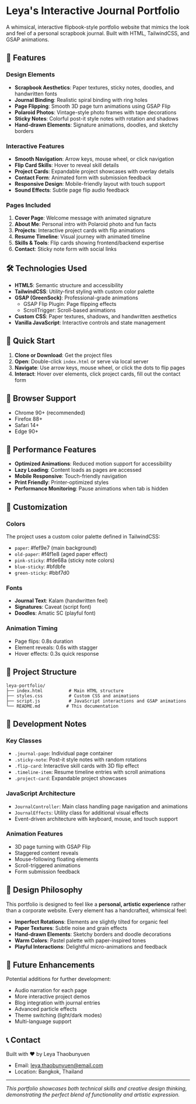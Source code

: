 # Leya's Interactive Journal Portfolio

A whimsical, interactive flipbook-style portfolio website that mimics the look and feel of a personal scrapbook journal. Built with HTML, TailwindCSS, and GSAP animations.

## 🎨 Features

### Design Elements
- **Scrapbook Aesthetics**: Paper textures, sticky notes, doodles, and handwritten fonts
- **Journal Binding**: Realistic spiral binding with ring holes
- **Page Flipping**: Smooth 3D page turn animations using GSAP Flip
- **Polaroid Photos**: Vintage-style photo frames with tape decorations
- **Sticky Notes**: Colorful post-it style notes with rotation and shadows
- **Hand-drawn Elements**: Signature animations, doodles, and sketchy borders

### Interactive Features
- **Smooth Navigation**: Arrow keys, mouse wheel, or click navigation
- **Flip Card Skills**: Hover to reveal skill details
- **Project Cards**: Expandable project showcases with overlay details
- **Contact Form**: Animated form with submission feedback
- **Responsive Design**: Mobile-friendly layout with touch support
- **Sound Effects**: Subtle page flip audio feedback

### Pages Included
1. **Cover Page**: Welcome message with animated signature
2. **About Me**: Personal intro with Polaroid photo and fun facts
3. **Projects**: Interactive project cards with flip animations
4. **Resume Timeline**: Visual journey with animated timeline
5. **Skills & Tools**: Flip cards showing frontend/backend expertise
6. **Contact**: Sticky note form with social links

## 🛠️ Technologies Used

- **HTML5**: Semantic structure and accessibility
- **TailwindCSS**: Utility-first styling with custom color palette
- **GSAP (GreenSock)**: Professional-grade animations
  - GSAP Flip Plugin: Page flipping effects
  - ScrollTrigger: Scroll-based animations
- **Custom CSS**: Paper textures, shadows, and handwritten aesthetics
- **Vanilla JavaScript**: Interactive controls and state management

## 🚀 Quick Start

1. **Clone or Download**: Get the project files
2. **Open**: Double-click `index.html` or serve via local server
3. **Navigate**: Use arrow keys, mouse wheel, or click the dots to flip pages
4. **Interact**: Hover over elements, click project cards, fill out the contact form

## 📱 Browser Support

- Chrome 90+ (recommended)
- Firefox 88+
- Safari 14+
- Edge 90+

## 🎯 Performance Features

- **Optimized Animations**: Reduced motion support for accessibility
- **Lazy Loading**: Content loads as pages are accessed
- **Mobile Responsive**: Touch-friendly navigation
- **Print Friendly**: Printer-optimized styles
- **Performance Monitoring**: Pause animations when tab is hidden

## 🎨 Customization

### Colors
The project uses a custom color palette defined in TailwindCSS:
- `paper`: #fef9e7 (main background)
- `old-paper`: #f4f1e8 (aged paper effect)
- `pink-sticky`: #fde68a (sticky note colors)
- `blue-sticky`: #bfdbfe
- `green-sticky`: #bbf7d0

### Fonts
- **Journal Text**: Kalam (handwritten feel)
- **Signatures**: Caveat (script font)
- **Doodles**: Amatic SC (playful font)

### Animation Timing
- Page flips: 0.8s duration
- Element reveals: 0.6s with stagger
- Hover effects: 0.3s quick response

## 📐 Project Structure

```
leya-portfolio/
├── index.html          # Main HTML structure
├── styles.css          # Custom CSS and animations
├── script.js           # JavaScript interactions and GSAP animations
└── README.md          # This documentation
```

## 🔧 Development Notes

### Key Classes
- `.journal-page`: Individual page container
- `.sticky-note`: Post-it style notes with random rotations
- `.flip-card`: Interactive skill cards with 3D flip effect
- `.timeline-item`: Resume timeline entries with scroll animations
- `.project-card`: Expandable project showcases

### JavaScript Architecture
- `JournalController`: Main class handling page navigation and animations
- `JournalEffects`: Utility class for additional visual effects
- Event-driven architecture with keyboard, mouse, and touch support

### Animation Features
- 3D page turning with GSAP Flip
- Staggered content reveals
- Mouse-following floating elements
- Scroll-triggered animations
- Form submission feedback

## 🎨 Design Philosophy

This portfolio is designed to feel like a **personal, artistic experience** rather than a corporate website. Every element has a handcrafted, whimsical feel:

- **Imperfect Rotations**: Elements are slightly tilted for organic feel
- **Paper Textures**: Subtle noise and grain effects
- **Hand-drawn Elements**: Sketchy borders and doodle decorations
- **Warm Colors**: Pastel palette with paper-inspired tones
- **Playful Interactions**: Delightful micro-animations and feedback

## 🌟 Future Enhancements

Potential additions for further development:
- Audio narration for each page
- More interactive project demos
- Blog integration with journal entries
- Advanced particle effects
- Theme switching (light/dark modes)
- Multi-language support

## 📞 Contact

Built with ❤️ by Leya Thaobunyuen
- Email: leya.thaobunyuen@email.com
- Location: Bangkok, Thailand

---

*This portfolio showcases both technical skills and creative design thinking, demonstrating the perfect blend of functionality and artistic expression.*
